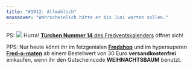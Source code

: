 ```yaml
---
title: "#1912: Allmählich"
mouseover: "Wahrscheinlich hätte er bis Juni warten sollen."
---
```


PS:
<a href="http://www.fonflatter.de/advent10"><img src="http://www.fonflatter.de/adv10/erfindungen_s.png"></a>
Hurra! <a href="http://www.fonflatter.de/advent10"><strong>Türchen Nummer 14</strong> des Fredventskalenders</a> öffnet sich!

PPS:
Nur heute könnt ihr im fetzgenialen <a href="http://fredshop.spreadshirt.net/"><strong>Fredshop</strong></a> und im hypersuperen <a href="http://fred-o-mat.spreadshirt.net/"><strong>Fred-o-maten</strong></a> ab einem Bestellwert von 30 Euro <strong>versandkostenfrei</strong> einkaufen, wenn ihr den Gutscheincode <strong>WEIHNACHTSBAUM</strong> benutzt.


